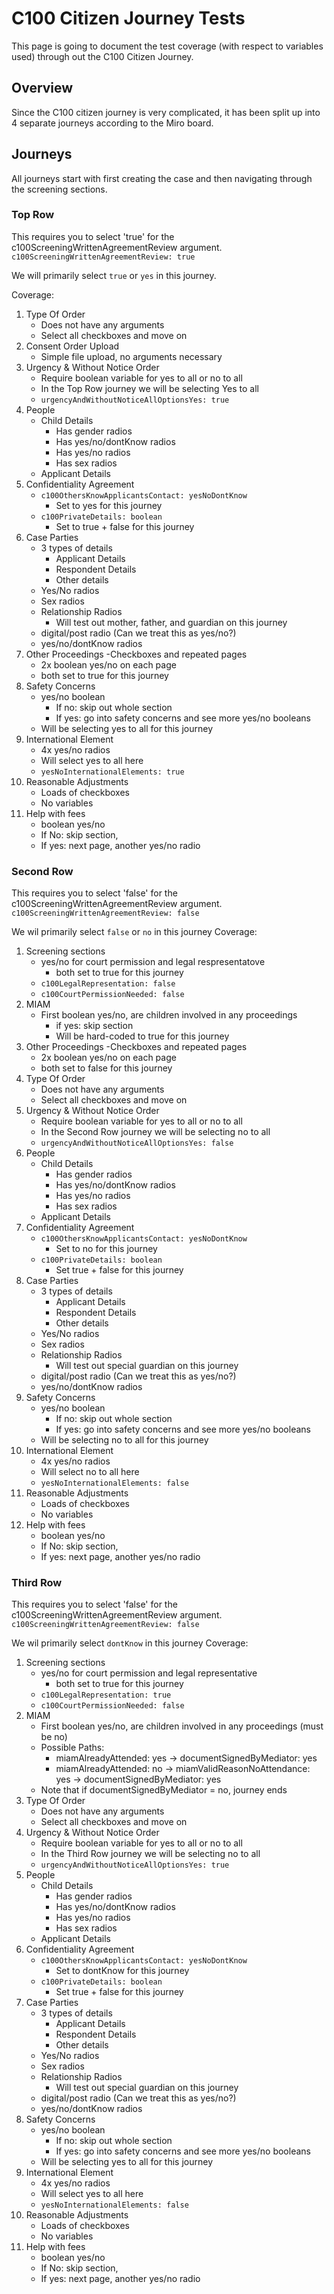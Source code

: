# C100 Citizen Journey Tests
This page is going to document the test coverage (with respect to variables used) through out the C100 Citizen Journey.

## Overview
Since the C100 citizen journey is very complicated, it has been split up into 4 separate journeys according to the Miro board.

## Journeys
All journeys start with first creating the case and then navigating through the screening sections.
### Top Row
This requires you to select 'true' for the c100ScreeningWrittenAgreementReview argument.
`c100ScreeningWrittenAgreementReview: true`

We will primarily select `true` or `yes` in this journey.

Coverage:
1. Type Of Order
   - Does not have any arguments
   - Select all checkboxes and move on
2. Consent Order Upload
   - Simple file upload, no arguments necessary
3. Urgency & Without Notice Order
   - Require boolean variable for yes to all or no to all
   - In the Top Row journey we will be selecting Yes to all
   - `urgencyAndWithoutNoticeAllOptionsYes: true`
4. People
   - Child Details
     - Has gender radios
     - Has yes/no/dontKnow radios
     - Has yes/no radios
     - Has sex radios 
   - Applicant Details
5. Confidentiality Agreement
   - `c100OthersKnowApplicantsContact: yesNoDontKnow`
     - Set to yes for this journey
   - `c100PrivateDetails: boolean`
     - Set to true + false for this journey
6. Case Parties
   - 3 types of details
     - Applicant Details
     - Respondent Details
     - Other details
   - Yes/No radios
   - Sex radios
   - Relationship Radios
     - Will test out mother, father, and guardian on this journey
   - digital/post radio (Can we treat this as yes/no?)
   - yes/no/dontKnow radios
7. Other Proceedings
   -Checkboxes and repeated pages
    - 2x boolean yes/no on each page
    - both set to true for this journey
8. Safety Concerns
   - yes/no boolean
     - If no: skip out whole section
     - If yes: go into safety concerns and see more yes/no booleans
   - Will be selecting yes to all for this journey
9. International Element
   - 4x yes/no radios
   - Will select yes to all here
   - `yesNoInternationalElements: true`
10. Reasonable Adjustments 
    - Loads of checkboxes 
    - No variables
11. Help with fees
    - boolean yes/no
    - If No: skip section,
    - If yes: next page, another yes/no radio

### Second Row
This requires you to select 'false' for the c100ScreeningWrittenAgreementReview argument.
`c100ScreeningWrittenAgreementReview: false`

We wil primarily select `false` or `no` in this journey
Coverage:
1. Screening sections
    - yes/no for court permission and legal respresentatove
      - both set to true for this journey
    - `c100LegalRepresentation: false`
    - `c100CourtPermissionNeeded: false`
2. MIAM
    - First boolean yes/no, are children involved in any proceedings
      - if yes: skip section
      - Will be hard-coded to true for this journey
3. Other Proceedings
      -Checkboxes and repeated pages
    - 2x boolean yes/no on each page
    - both set to false for this journey
4. Type Of Order
    - Does not have any arguments
    - Select all checkboxes and move on
5. Urgency & Without Notice Order
    - Require boolean variable for yes to all or no to all
    - In the Second Row journey we will be selecting no to all
    - `urgencyAndWithoutNoticeAllOptionsYes: false`
6. People
    - Child Details
        - Has gender radios
        - Has yes/no/dontKnow radios
        - Has yes/no radios
        - Has sex radios
    - Applicant Details
7. Confidentiality Agreement
    - `c100OthersKnowApplicantsContact: yesNoDontKnow`
        - Set to no for this journey
    - `c100PrivateDetails: boolean`
        - Set true + false for this journey
8. Case Parties
    - 3 types of details
        - Applicant Details
        - Respondent Details
        - Other details
    - Yes/No radios
    - Sex radios
    - Relationship Radios
        - Will test out special guardian on this journey
    - digital/post radio (Can we treat this as yes/no?)
    - yes/no/dontKnow radios
9. Safety Concerns
    - yes/no boolean
        - If no: skip out whole section
        - If yes: go into safety concerns and see more yes/no booleans
    - Will be selecting no to all for this journey
10. International Element
    - 4x yes/no radios
    - Will select no to all here
    - `yesNoInternationalElements: false`
11. Reasonable Adjustments
    - Loads of checkboxes
    - No variables
12. Help with fees
    - boolean yes/no
    - If No: skip section,
    - If yes: next page, another yes/no radio

### Third Row
This requires you to select 'false' for the c100ScreeningWrittenAgreementReview argument.
`c100ScreeningWrittenAgreementReview: false`

We wil primarily select `dontKnow` in this journey
Coverage:
1. Screening sections
    - yes/no for court permission and legal representative
        - both set to true for this journey
    - `c100LegalRepresentation: true`
    - `c100CourtPermissionNeeded: false`
2. MIAM
    - First boolean yes/no, are children involved in any proceedings (must be no)
    - Possible Paths:
      - miamAlreadyAttended: yes -> documentSignedByMediator: yes
      - miamAlreadyAttended: no -> miamValidReasonNoAttendance: yes -> documentSignedByMediator: yes
    - Note that if documentSignedByMediator = no, journey ends
3. Type Of Order
    - Does not have any arguments
    - Select all checkboxes and move on
4. Urgency & Without Notice Order
    - Require boolean variable for yes to all or no to all
    - In the Third Row journey we will be selecting no to all
    - `urgencyAndWithoutNoticeAllOptionsYes: true`
5. People
    - Child Details
        - Has gender radios
        - Has yes/no/dontKnow radios
        - Has yes/no radios
        - Has sex radios
    - Applicant Details
6. Confidentiality Agreement
    - `c100OthersKnowApplicantsContact: yesNoDontKnow`
        - Set to dontKnow for this journey
    - `c100PrivateDetails: boolean`
        - Set true + false for this journey
7. Case Parties
    - 3 types of details
        - Applicant Details
        - Respondent Details
        - Other details
    - Yes/No radios
    - Sex radios
    - Relationship Radios
        - Will test out special guardian on this journey
    - digital/post radio (Can we treat this as yes/no?)
    - yes/no/dontKnow radios
8. Safety Concerns
    - yes/no boolean
        - If no: skip out whole section
        - If yes: go into safety concerns and see more yes/no booleans
    - Will be selecting yes to all for this journey
9. International Element
    - 4x yes/no radios
    - Will select yes to all here
    - `yesNoInternationalElements: false`
10. Reasonable Adjustments
    - Loads of checkboxes
    - No variables
11. Help with fees
    - boolean yes/no
    - If No: skip section,
    - If yes: next page, another yes/no radio
